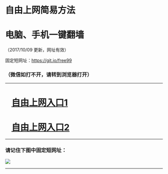 ﻿# 自由上网简易方法

# 电脑、手机一键翻墙

（2017/10/09 更新，网址有效）

固定短网址：https://git.io/free99

### （微信如打不开，请转到浏览器打开）


***





# &nbsp;&nbsp; <a href="http://ft2329510941.fwq-tz-1001.info/fwqtz01.html?t=100900130000 " target="_blank">自由上网入口1</a>
# &nbsp;&nbsp; <a href="http://ft1901825920.fwq-tz-1002.info/fwqtz02.html?t=100900126306 " target="_blank">自由上网入口2</a>
***

### 请记住下图中固定短网址：

<img src="https://s3-us-west-2.amazonaws.com/fwq-1001/yjfq-20170905okok.png" /> 


***


